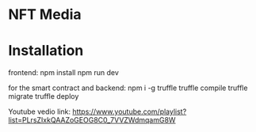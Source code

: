 # NFT Media

# Installation

frontend:
npm install
npm run dev

for the smart contract and backend:
npm i -g truffle
truffle compile
truffle migrate
truffle deploy

Youtube vedio link: https://www.youtube.com/playlist?list=PLrsZIxkQAAZoGEOG8C0_7VVZWdmqamG8W
